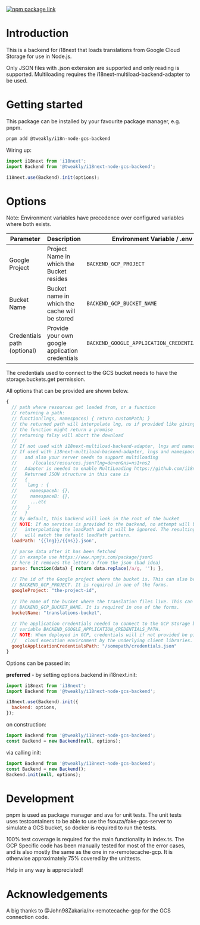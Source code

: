 [![npm package link](https://img.shields.io/npm/v/@tweakly/i18next-node-gcs-backend)](https://www.npmjs.com/package/@tweakly/i18next-node-gcs-backend)

# Introduction 
This is a backend for i18next that loads translations from Google Cloud Storage for use in Node.js.

Only JSON files with .json extension are supported and only reading is supported.
Multiloading requires the i18next-multiload-backend-adapter to be used.

# Getting started
This package can be installed by your favourite package manager, e.g. pnpm.

```bash
pnpm add @tweakly/i18n-node-gcs-backend
```

Wiring up:
```js
import i18next from 'i18next';
import Backend from '@tweakly/i18next-node-gcs-backend';

i18next.use(Backend).init(options);
```

# Options
Note: Environment variables have precedence over configured variables where both exists.

| Parameter                   | Description                                     | Environment Variable / .env                   | Options                            |
|-----------------------------|-------------------------------------------------|-----------------------------------------------|------------------------------------|
| Google Project              | Project Name in which the Bucket resides        | `BACKEND_GCP_PROJECT`                         | `googleProject`                    |
| Bucket Name                 | Bucket name in which the cache will be stored   | `BACKEND_GCP_BUCKET_NAME`                     | `bucketName`                       |
| Credentials path (optional) | Provide your own google application credentials | `BACKEND_GOOGLE_APPLICATION_CREDENTIALS_PATH` | `googleApplicationCredentialsPath` |

The credentials used to connect to the GCS bucket needs to have the storage.buckets.get permission. 

All options that can be provided are shown below.

```js
{
  // path where resources get loaded from, or a function
  // returning a path:
  // function(lngs, namespaces) { return customPath; }
  // the returned path will interpolate lng, ns if provided like giving a static path
  // the function might return a promise
  // returning falsy will abort the download
  //
  // If not used with i18next-multiload-backend-adapter, lngs and namespaces will have only one element each,
  // If used with i18next-multiload-backend-adapter, lngs and namespaces can have multiple elements
  //   and also your server needs to support multiloading
  //      /locales/resources.json?lng=de+en&ns=ns1+ns2
  //   Adapter is needed to enable MultiLoading https://github.com/i18next/i18next-multiload-backend-adapter
  //   Returned JSON structure in this case is
  //   {
  //    lang : {
  //     namespaceA: {},
  //     namespaceB: {},
  //     ...etc
  //    }
  //   }
  // By default, this backend will look in the root of the bucket
  // NOTE: If no services is provided to the backend, no attempt will be made towards
  //   interpolating the loadPath and it will be ignored. The resulting file name
  //   will match the default loadPath pattern.  
  loadPath: '{{lng}}/{{ns}}.json',

  // parse data after it has been fetched
  // in example use https://www.npmjs.com/package/json5
  // here it removes the letter a from the json (bad idea)
  parse: function(data) { return data.replace(/a/g, ''); },
    
  // The id of the Google project where the bucket is. This can also be set by env variable
  // BACKEND_GCP_PROJECT. It is required in one of the forms.  
  googleProject: "the-project-id",
  
  // The name of the bucket where the translation files live. This can also be set by env variable
  // BACKEND_GCP_BUCKET_NAME. It is required in one of the forms.    
  bucketName: "translations-bucket",
        
  // The application credentials needed to connect to the GCP Storage bucket. This can also be set by env
  // variable BACKEND_GOOGLE_APPLICATION_CREDENTIALS_PATH.
  // NOTE: When deployed in GCP, credentials will if not provided be picked up from the
  //   cloud execution environment by the underlying client libraries.      
  googleApplicationCredentialsPath: "/somepath/credentials.json"
}
```

Options can be passed in:

**preferred** - by setting options.backend in i18next.init:

```js
import i18next from 'i18next';
import Backend from '@tweakly/i18next-node-gcs-backend';

i18next.use(Backend).init({
  backend: options,
});
```

on construction:

```js
import Backend from '@tweakly/i18next-node-gcs-backend';
const Backend = new Backend(null, options);
```

via calling init:

```js
import Backend from '@tweakly/i18next-node-gcs-backend';
const Backend = new Backend();
Backend.init(null, options);
```

# Development
pnpm is used as package manager and ava for unit tests. The unit tests uses testcontainers to be able to use
the fsouza/fake-gcs-server to simulate a GCS bucket, so docker is required to run the tests.

100% test coverage is required for the main functionality in index.ts. The GCP Specific code has been manually tested for most
of the error cases, and is also mostly the same as the one in nx-remotecache-gcp. It is otherwise approximately 75% covered by the unittests.

Help in any way is appreciated!

# Acknowledgements
A big thanks to @John98Zakaria/nx-remotecache-gcp for the GCS connection code. 